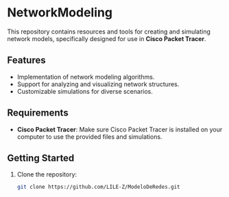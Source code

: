 # NetworkModeling

This repository contains resources and tools for creating and simulating network models, specifically designed for use in **Cisco Packet Tracer**.

## Features

- Implementation of network modeling algorithms.
- Support for analyzing and visualizing network structures.
- Customizable simulations for diverse scenarios.

## Requirements

- **Cisco Packet Tracer**: Make sure Cisco Packet Tracer is installed on your computer to use the provided files and simulations.

## Getting Started

1. Clone the repository:
   ```bash
   git clone https://github.com/LILE-Z/ModeloDeRedes.git
